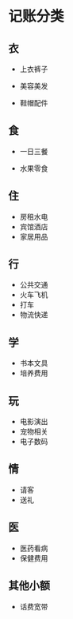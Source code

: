 # 记账分类

## 衣

- 上衣裤子

- 美容美发

- 鞋帽配件

## 食

- 一日三餐

- 水果零食

## 住

- 房租水电
- 宾馆酒店
- 家居用品

## 行

- 公共交通
- 火车飞机
- 打车
- 物流快递

## 学

- 书本文具
- 培养费用

## 玩

- 电影演出
- 宠物相关
- 电子数码

## 情

- 请客
- 送礼

## 医

- 医药看病
- 保健费用

## 其他小额

- 话费宽带

